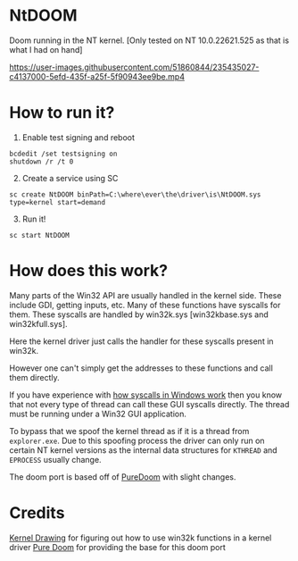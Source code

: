 # NtDOOM

Doom running in the NT kernel. [Only tested on NT 10.0.22621.525 as that is what I had on hand]

https://user-images.githubusercontent.com/51860844/235435027-c4137000-5efd-435f-a25f-5f90943ee9be.mp4



# How to run it?

1. Enable test signing and reboot

```
bcdedit /set testsigning on
shutdown /r /t 0
```

2. Create a service using SC

```
sc create NtDOOM binPath=C:\where\ever\the\driver\is\NtDOOM.sys type=kernel start=demand
```

3. Run it!

```
sc start NtDOOM
```

# How does this work?

Many parts of the Win32 API are usually handled in the kernel side. These include GDI, getting inputs, etc. Many of these functions have syscalls for them. These syscalls are handled by win32k.sys [win32kbase.sys and win32kfull.sys]. 

Here the kernel driver just calls the handler for these syscalls present in win32k. 

However one can't simply get the addresses to these functions and call them directly. 

If you have experience with [how syscalls in Windows work](https://alice.climent-pommeret.red/posts/a-syscall-journey-in-the-windows-kernel/) then you know that not every type of thread can call these GUI syscalls directly. The thread must be running under a Win32 GUI application. 

To bypass that we spoof the kernel thread as if it is a thread from `explorer.exe`. Due to this spoofing process the driver can only run on certain NT kernel versions as the internal data structures for `KTHREAD` and `EPROCESS` usually change.

The doom port is based off of [PureDoom](https://github.com/Daivuk/PureDOOM) with slight changes.

# Credits
[Kernel Drawing](https://github.com/Sentient111/KernelDrawing) for figuring out how to use win32k functions in a kernel driver
[Pure Doom](https://github.com/Daivuk/PureDOOM) for providing the base for this doom port
